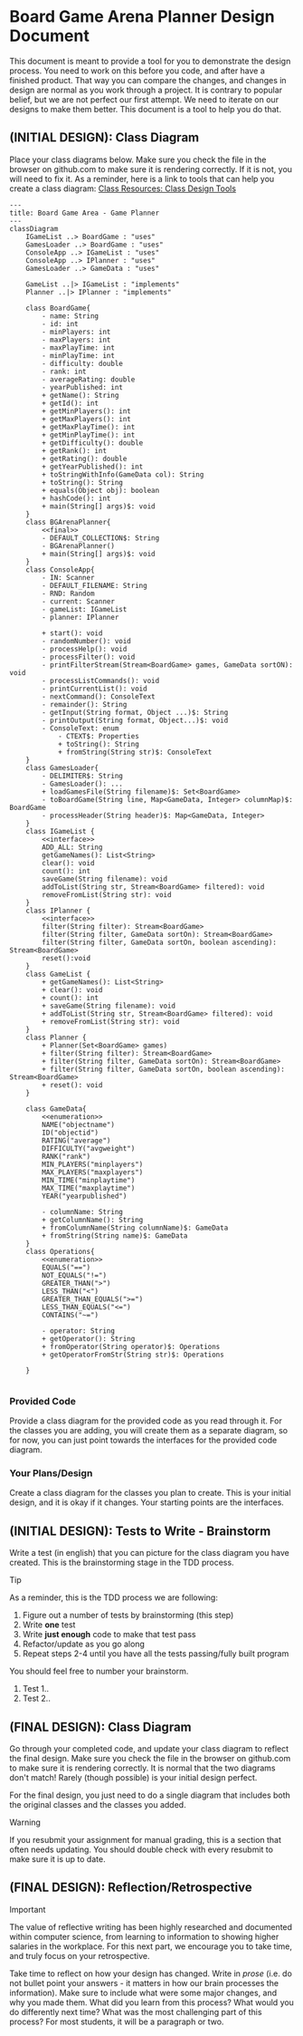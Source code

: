 # Board Game Arena Planner Design Document


This document is meant to provide a tool for you to demonstrate the design process. You need to work on this before you code, and after have a finished product. That way you can compare the changes, and changes in design are normal as you work through a project. It is contrary to popular belief, but we are not perfect our first attempt. We need to iterate on our designs to make them better. This document is a tool to help you do that.


## (INITIAL DESIGN): Class Diagram 

Place your class diagrams below. Make sure you check the file in the browser on github.com to make sure it is rendering correctly. If it is not, you will need to fix it. As a reminder, here is a link to tools that can help you create a class diagram: [Class Resources: Class Design Tools](https://github.com/CS5004-khoury-lionelle/Resources?tab=readme-ov-file#uml-design-tools)

```mermaid
---
title: Board Game Area - Game Planner
---
classDiagram
    IGameList ..> BoardGame : "uses"
    GamesLoader ..> BoardGame : "uses"
    ConsoleApp ..> IGameList : "uses"
    ConsoleApp ..> IPlanner : "uses"
    GamesLoader ..> GameData : "uses"
    
    GameList ..|> IGameList : "implements"
    Planner ..|> IPlanner : "implements"

    class BoardGame{
        - name: String
        - id: int
        - minPlayers: int
        - maxPlayers: int
        - maxPlayTime: int
        - minPlayTime: int
        - difficulty: double
        - rank: int
        - averageRating: double
        - yearPublished: int
        + getName(): String
        + getId(): int
        + getMinPlayers(): int
        + getMaxPlayers(): int
        + getMaxPlayTime(): int
        + getMinPlayTime(): int
        + getDifficulty(): double
        + getRank(): int
        + getRating(): double
        + getYearPublished(): int
        + toStringWithInfo(GameData col): String
        + toString(): String
        + equals(Object obj): boolean
        + hashCode(): int
        + main(String[] args)$: void
    }
    class BGArenaPlanner{
        <<final>>
        - DEFAULT_COLLECTION$: String
        - BGArenaPlanner()
        + main(String[] args)$: void
    }
    class ConsoleApp{
        - IN: Scanner
        - DEFAULT_FILENAME: String
        - RND: Random
        - current: Scanner
        - gameList: IGameList
        - planner: IPlanner
        
        + start(): void
        - randomNumber(): void
        - processHelp(): void
        - processFilter(): void
        - printFilterStream(Stream<BoardGame> games, GameData sortON): void
        - processListCommands(): void
        - printCurrentList(): void
        - nextCommand(): ConsoleText
        - remainder(): String
        - getInput(String format, Object ...)$: String
        - printOutput(String format, Object...)$: void
        - ConsoleText: enum
            - CTEXT$: Properties
            + toString(): String
            + fromString(String str)$: ConsoleText
    }
    class GamesLoader{
        - DELIMITER$: String
        - GamesLoader(): ...
        + loadGamesFile(String filename)$: Set<BoardGame>
        - toBoardGame(String line, Map<GameData, Integer> columnMap)$: BoardGame
        - processHeader(String header)$: Map<GameData, Integer>
    }
    class IGameList {
        <<interface>>
        ADD_ALL: String
        getGameNames(): List<String>
        clear(): void
        count(): int
        saveGame(String filename): void
        addToList(String str, Stream<BoardGame> filtered): void
        removeFromList(String str): void
    }
    class IPlanner {
        <<interface>>
        filter(String filter): Stream<BoardGame>
        filter(String filter, GameData sortOn): Stream<BoardGame>
        filter(String filter, GameData sortOn, boolean ascending): Stream<BoardGame>
        reset():void
    }
    class GameList {
        + getGameNames(): List<String>
        + clear(): void
        + count(): int
        + saveGame(String filename): void
        + addToList(String str, Stream<BoardGame> filtered): void
        + removeFromList(String str): void
    }
    class Planner {
        + Planner(Set<BoardGame> games)
        + filter(String filter): Stream<BoardGame>
        + filter(String filter, GameData sortOn): Stream<BoardGame>
        + filter(String filter, GameData sortOn, boolean ascending): Stream<BoardGame>
        + reset(): void
    }
    
    class GameData{
        <<enumeration>>
        NAME("objectname")
        ID("objectid")
        RATING("average")
        DIFFICULTY("avgweight")
        RANK("rank")
        MIN_PLAYERS("minplayers")
        MAX_PLAYERS("maxplayers")
        MIN_TIME("minplaytime")
        MAX_TIME("maxplaytime")
        YEAR("yearpublished")
        
        - columnName: String
        + getColumnName(): String
        + fromColumnName(String columnName)$: GameData
        + fromString(String name)$: GameData
    }
    class Operations{
        <<enumeration>>
        EQUALS("==")
        NOT_EQUALS("!=")
        GREATER_THAN(">")
        LESS_THAN("<")
        GREATER_THAN_EQUALS(">=")
        LESS_THAN_EQUALS("<=")
        CONTAINS("~=")

        - operator: String
        + getOperator(): String
        + fromOperator(String operator)$: Operations
        + getOperatorFromStr(String str)$: Operations

    }
    
```

### Provided Code

Provide a class diagram for the provided code as you read through it.  For the classes you are adding, you will create them as a separate diagram, so for now, you can just point towards the interfaces for the provided code diagram.



### Your Plans/Design

Create a class diagram for the classes you plan to create. This is your initial design, and it is okay if it changes. Your starting points are the interfaces. 





## (INITIAL DESIGN): Tests to Write - Brainstorm

Write a test (in english) that you can picture for the class diagram you have created. This is the brainstorming stage in the TDD process. 

> [!TIP]
> As a reminder, this is the TDD process we are following:
> 1. Figure out a number of tests by brainstorming (this step)
> 2. Write **one** test
> 3. Write **just enough** code to make that test pass
> 4. Refactor/update  as you go along
> 5. Repeat steps 2-4 until you have all the tests passing/fully built program

You should feel free to number your brainstorm. 

1. Test 1..
2. Test 2..




## (FINAL DESIGN): Class Diagram

Go through your completed code, and update your class diagram to reflect the final design. Make sure you check the file in the browser on github.com to make sure it is rendering correctly. It is normal that the two diagrams don't match! Rarely (though possible) is your initial design perfect. 

For the final design, you just need to do a single diagram that includes both the original classes and the classes you added. 

> [!WARNING]
> If you resubmit your assignment for manual grading, this is a section that often needs updating. You should double check with every resubmit to make sure it is up to date.





## (FINAL DESIGN): Reflection/Retrospective

> [!IMPORTANT]
> The value of reflective writing has been highly researched and documented within computer science, from learning to information to showing higher salaries in the workplace. For this next part, we encourage you to take time, and truly focus on your retrospective.

Take time to reflect on how your design has changed. Write in *prose* (i.e. do not bullet point your answers - it matters in how our brain processes the information). Make sure to include what were some major changes, and why you made them. What did you learn from this process? What would you do differently next time? What was the most challenging part of this process? For most students, it will be a paragraph or two. 
